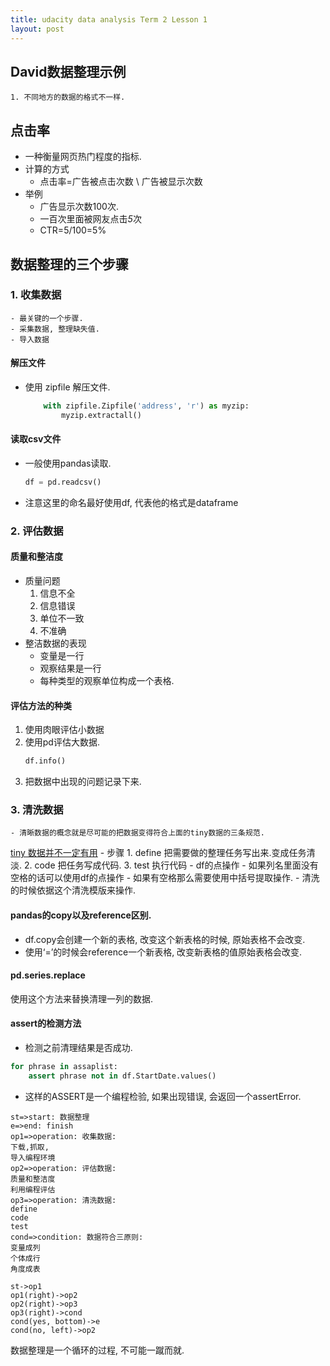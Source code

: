 ```yaml
---
title: udacity data analysis Term 2 Lesson 1
layout: post
---
```


##  David数据整理示例
    1. 不同地方的数据的格式不一样.

## 点击率
- 一种衡量网页热门程度的指标.
- 计算的方式
    - 点击率=广告被点击次数 \ 广告被显示次数
- 举例
    - 广告显示次数100次.
    - 一百次里面被网友点击*5*次
    - CTR=5/100=5%

## 数据整理的三个步骤
### 1. 收集数据
    - 最关键的一个步骤.
    - 采集数据, 整理缺失值.
    - 导入数据
    
#### 解压文件
- 使用 zipfile 解压文件.
    ```python
        with zipfile.Zipfile('address', 'r') as myzip:
            myzip.extractall()
    ```
    
#### 读取csv文件
- 一般使用pandas读取.
    ``` python
    df = pd.readcsv()
    ```
- 注意这里的命名最好使用df, 代表他的格式是dataframe

### 2. 评估数据
#### 质量和整洁度
- 质量问题
    1. 信息不全
    2. 信息错误
    3. 单位不一致
    4. 不准确
- 整洁数据的表现
    - 变量是一行
    - 观察结果是一行
    - 每种类型的观察单位构成一个表格.

#### 评估方法的种类
1. 使用肉眼评估小数据
2. 使用pd评估大数据.
    ```python
    df.info()
    ```
3. 把数据中出现的问题记录下来.

### 3. 清洗数据
    - 清晰数据的概念就是尽可能的把数据变得符合上面的tiny数据的三条规范.
[tiny 数据并不一定有用](https://simplystatistics.org/2016/02/17/non-tidy-data/)
    - 步骤
        1. define
            把需要做的整理任务写出来.变成任务清淡.
        2. code
            把任务写成代码.
        3. test
            执行代码
    - df的点操作
        - 如果列名里面没有空格的话可以使用df的点操作
        - 如果有空格那么需要使用中括号提取操作.
    - 清洗的时候依据这个清洗模版来操作.
    

#### pandas的copy以及reference区别.
- df.copy会创建一个新的表格, 改变这个新表格的时候, 原始表格不会改变.
- 使用‘=’的时候会reference一个新表格, 改变新表格的值原始表格会改变.

#### pd.series.replace
使用这个方法来替换清理一列的数据.
#### assert的检测方法
- 检测之前清理结果是否成功.

```python
for phrase in assaplist:
    assert phrase not in df.StartDate.values()
```

- 这样的ASSERT是一个编程检验, 如果出现错误, 会返回一个assertError.

```flow
st=>start: 数据整理
e=>end: finish
op1=>operation: 收集数据:
下载,抓取,
导入编程环境
op2=>operation: 评估数据:
质量和整洁度
利用编程评估
op3=>operation: 清洗数据:
define
code
test
cond=>condition: 数据符合三原则:
变量成列
个体成行
角度成表

st->op1
op1(right)->op2
op2(right)->op3
op3(right)->cond
cond(yes, bottom)->e
cond(no, left)->op2
```

数据整理是一个循环的过程, 不可能一蹴而就.

